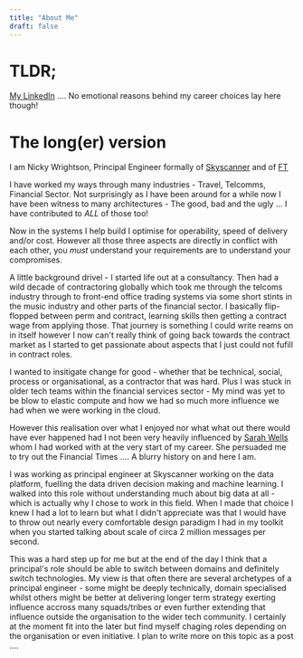 ```yaml
---
title: "About Me"
draft: false
---
```


# TLDR; 

[My LinkedIn](https://www.linkedin.com/in/nicky-wrightson-b2707a1/) .... No emotional reasons behind my career choices lay here though!

# The long(er) version 
I am Nicky Wrightson, Principal Engineer formally of [Skyscanner](https://www.skyscanner.net) and of [FT](https:www.ft.com)

I have worked my ways through many industries - Travel, Telcomms, Financial Sector. Not surprisingly as I have been around for a while now I have been witness to many architectures - The good, bad and the ugly ... I have contributed to *ALL* of those too!

Now in the systems I help build I optimise for operability, speed of delivery and/or cost. However all those three aspects are directly in conflict with each other, you *must* understand your requirements are to understand your compromises. 

A little background drivel - I started life out at a consultancy. Then had a wild decade of contractoring globally which took me through the telcoms industry through to front-end office trading systems via some short stints in the music industry and other parts of the financial sector. I basically flip-flopped between perm and contract, learning skills then getting a contract wage from applying those. That journey is something I could write reams on in itself however I now can't really think of going back towards the contract market as I started to get passionate about aspects that I just could not fufill in contract roles.

I wanted to insitigate change for good - whether that be technical, social, process or organisational, as a contractor that was hard. Plus I was stuck in older tech teams within the financial services sector - My mind was yet to be blow to elastic compute and how we had so much more influence we had when we were working in the cloud. 

However this realisation over what I enjoyed nor what what out there would have ever happened had I not been very heavily influenced by [Sarah Wells](https://www.youtube.com/watch?v=SlvN6tbU4dk) whom I had worked with at the very start of my career. She persuaded me to try out the Financial Times .... A blurry history on and here I am.

I was working as principal engineer at Skyscanner working on the data platform, fuelling the data driven decision making and machine learning. I walked into this role without understanding much about big data at all - which is actually why I chose to work in this field. When I made that choice I knew I had a lot to learn but what I didn't appreciate was that I would have to throw out nearly every comfortable design paradigm I had in my toolkit when you started talking about scale of circa 2 million messages per second.

This was a hard step up for me but at the end of the day I think that a principal's role should be able to switch between domains and definitely switch technologies. My view is that often there are several archetypes of a principal engineer - some might be deeply technically, domain specialised whilst others might be better at delivering longer term strategy exerting influence accross many squads/tribes or even further extending that influence outside the organisation to the wider tech community. I certainly at the moment fit into the later but find myself chaging roles depending on the organisation or even initiative. I plan to write more on this topic as a post ....